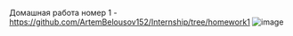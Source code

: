 Домашная работа номер 1 - https://github.com/ArtemBelousov152/Internship/tree/homework1
![image](https://user-images.githubusercontent.com/56934825/222928327-6bde411a-e879-42ba-8b2a-953bb1c2a408.png)
